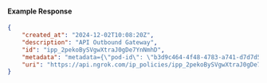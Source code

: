 <!-- Code generated for API Clients. DO NOT EDIT. -->

#### Example Response

```json
{
	"created_at": "2024-12-02T10:08:20Z",
	"description": "API Outbound Gateway",
	"id": "ipp_2pekoBySVgwXtraJ0gDe7YnNmhD",
	"metadata": "metadata={\"pod-id\": \"b3d9c464-4f48-4783-a741-d7d7d5db310f\"}",
	"uri": "https://api.ngrok.com/ip_policies/ipp_2pekoBySVgwXtraJ0gDe7YnNmhD"
}
```
